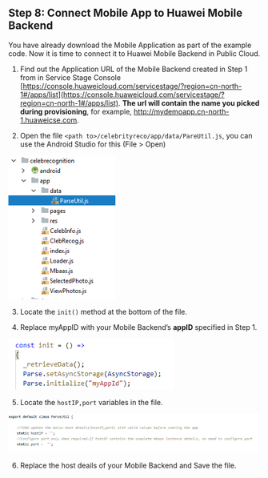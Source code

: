 ## Step 8:  Connect Mobile App to Huawei Mobile Backend

You have already download the Mobile Application as part of the example code.  Now it is time to connect it to Huawei Mobile Backend in Public Cloud.  

1.	Find out the Application URL of the Mobile Backend created in Step 1 from in Service Stage Console [https://console.huaweicloud.com/servicestage/?region=cn-north-1#/apps/list](https://console.huaweicloud.com/servicestage/?region=cn-north-1#/apps/list). **The url will contain the name you picked during provisioning**, for example, http://mydemoapp.cn-north-1.huaweicse.com.

2.	Open the file `<path to>/celebrityreco/app/data/PareUtil.js`, you can use the Android Studio for this (File > Open)

![s6a](./imgs/s6a.png)  

3.	Locate the `init()` method at the bottom of the file. 

4.	Replace myAppID with your Mobile Backend’s **appID** specified in Step 1.   

![s6b](./imgs/s6b.png)  

5.	Locate the `hostIP,port` variables in the file.

![s6c](./imgs/s6c.png)  

6.	Replace the host deails of your Mobile Backend and Save the file.

  
